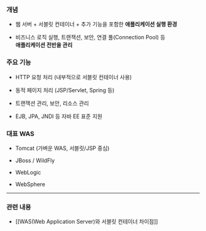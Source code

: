 ### **개념**

- 웹 서버 + 서블릿 컨테이너 + 추가 기능을 포함한 **애플리케이션 실행 환경**
    
- 비즈니스 로직 실행, 트랜잭션, 보안, 연결 풀(Connection Pool) 등  
    **애플리케이션 전반을 관리**
    

### **주요 기능**

- HTTP 요청 처리 (내부적으로 서블릿 컨테이너 사용)
    
- 동적 페이지 처리 (JSP/Servlet, Spring 등)
    
- 트랜잭션 관리, 보안, 리소스 관리
    
- EJB, JPA, JNDI 등 자바 EE 표준 지원
    

### **대표 WAS**

- Tomcat (가벼운 WAS, 서블릿/JSP 중심)
    
- JBoss / WildFly
    
- WebLogic
    
- WebSphere

---

### 관련 내용

- [[WAS(Web Application Server)와 서블릿 컨테이너 차이점]]